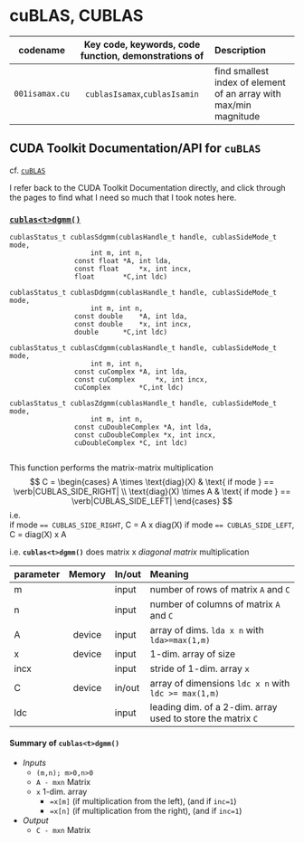 # cuBLAS, CUBLAS

| codename        | Key code, keywords, code function, demonstrations of | Description             |
| --------------- | :-------------------------------------: | :---------------------- |
| `001isamax.cu` | `cublasIsamax`,`cublasIsamin`                     | find smallest index of element of an array with max/min magnitude |

## CUDA Toolkit Documentation/API for `cuBLAS`

cf. [`cuBLAS`](http://docs.nvidia.com/cuda/cublas/index.html#abstract)

I refer back to the CUDA Toolkit Documentation directly, and click through the pages to find what I need so much that I took notes here.

### [`cublas<t>dgmm()`](http://docs.nvidia.com/cuda/cublas/index.html#cublas-lt-t-gt-dgmm)  

```
cublasStatus_t cublasSdgmm(cublasHandle_t handle, cublasSideMode_t mode,
	       			int m, int n,
				const float	*A, int lda,
				const float 	*x, int incx,
				float 		*C,int ldc)

cublasStatus_t cublasDdgmm(cublasHandle_t handle, cublasSideMode_t mode,
	       			int m, int n,
				const double	*A, int lda,
				const double 	*x, int incx,
				double 		*C,int ldc)

cublasStatus_t cublasCdgmm(cublasHandle_t handle, cublasSideMode_t mode,
	       			int m, int n,
				const cuComplex	*A, int lda,
				const cuComplex 	*x, int incx,
				cuComplex 		*C,int ldc)

cublasStatus_t cublasZdgmm(cublasHandle_t handle, cublasSideMode_t mode,
	       			int m, int n,
				const cuDoubleComplex *A, int lda,
				const cuDoubleComplex *x, int incx,
				cuDoubleComplex *C, int ldc)
   
```   

This function performs the matrix-matrix multiplication
$$   
C = \begin{cases}
  A \times \text{diag}(X)  & \text{ if mode } == \verb|CUBLAS_SIDE_RIGHT| \\
  \text{diag}(X) \times A & \text{ if mode } == \verb|CUBLAS_SIDE_LEFT|
  \end{cases}
$$
i.e.   
if mode `== CUBLAS_SIDE_RIGHT`,
C = A x diag(X)
if mode `== CUBLAS_SIDE_LEFT`,
C = diag(X) x A

i.e. **`cublas<t>dgmm()`** does matrix x *diagonal matrix* multiplication

| parameter | Memory  | In/out | Meaning |
| --------- | :------------: | :---------------------- | :---------- |
| m 	    |         | input  | number of rows of matrix `A` and `C` |
| n	    | 	      | input  | number of columns of matrix `A` and `C` | 
| A  	    | device  | input  | <type> array of dims. `lda x n` with `lda>=max(1,m)` | 
| x         | device  | input  | 1-dim. <type> array of size |inc| x m if `mode == CUBLAS_SIDE_LEFT` and |inc| x n if `mode == CUBLAS_SIDE_RIGHT` |
| incx      |         | input  | stride of 1-dim. array `x` |
| C	    | device  | in/out | <type> array of dimensions `ldc x n` with `ldc >= max(1,m)` |
| ldc 	    | 	      | input  | leading dim. of a 2-dim. array used to store the matrix `C` | 

#### Summary of `cublas<t>dgmm()`

- *Inputs*
  * `(m,n); m>0,n>0`      
  * `A - mxn` Matrix    
  * `x` 1-dim. array
    - `=x[m]` (if multiplication from the left), (and if `inc=1`)
    - `=x[n]` (if multiplication from the right), (and if `inc=1`)
- *Output*
  * `C - mxn` Matrix  

  



